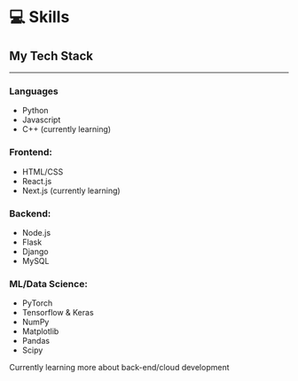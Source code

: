 # 💻 Skills

## My Tech Stack

---

### ********************Languages********************

- Python
- Javascript
- C++ (currently learning)

### ******************Frontend:******************

- HTML/CSS
- React.js
- Next.js (currently learning)

### ****************Backend:****************

- Node.js
- Flask
- Django
- MySQL

### ********************************ML/Data Science:********************************

- PyTorch
- Tensorflow & Keras
- NumPy
- Matplotlib
- Pandas
- Scipy

Currently learning more about back-end/cloud development